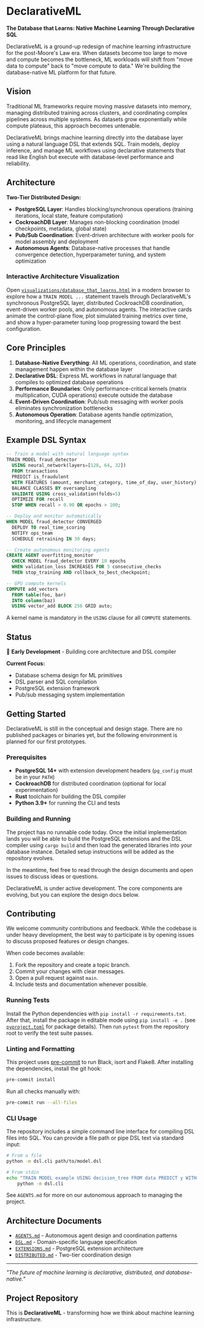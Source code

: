 # DeclarativeML

**The Database that Learns: Native Machine Learning Through Declarative SQL**

DeclarativeML is a ground-up redesign of machine learning infrastructure for the post-Moore's Law era. When datasets become too large to move and compute becomes the bottleneck, ML workloads will shift from "move data to compute" back to "move compute to data." We're building the database-native ML platform for that future.

## Vision

Traditional ML frameworks require moving massive datasets into memory, managing distributed training across clusters, and coordinating complex pipelines across multiple systems. As datasets grow exponentially while compute plateaus, this approach becomes untenable.

DeclarativeML brings machine learning directly into the database layer using a natural language DSL that extends SQL. Train models, deploy inference, and manage ML workflows using declarative statements that read like English but execute with database-level performance and reliability.

## Architecture

**Two-Tier Distributed Design:**
- **PostgreSQL Layer**: Handles blocking/synchronous operations (training iterations, local state, feature computation)
- **CockroachDB Layer**: Manages non-blocking coordination (model checkpoints, metadata, global state)
- **Pub/Sub Coordination**: Event-driven architecture with worker pools for model assembly and deployment
- **Autonomous Agents**: Database-native processes that handle convergence detection, hyperparameter tuning, and system optimization

### Interactive Architecture Visualization

Open [`visualizations/database_that_learns.html`](visualizations/database_that_learns.html) in a modern browser to explore how a
`TRAIN MODEL ...` statement travels through DeclarativeML's synchronous PostgreSQL layer, distributed CockroachDB coordination,
event-driven worker pools, and autonomous agents. The interactive cards animate the control-plane flow, plot simulated training
metrics over time, and show a hyper-parameter tuning loop progressing toward the best configuration.

## Core Principles

1. **Database-Native Everything**: All ML operations, coordination, and state management happen within the database layer
2. **Declarative DSL**: Express ML workflows in natural language that compiles to optimized database operations
3. **Performance Boundaries**: Only performance-critical kernels (matrix multiplication, CUDA operations) execute outside the database
4. **Event-Driven Coordination**: Pub/sub messaging with worker pools eliminates synchronization bottlenecks
5. **Autonomous Operation**: Database agents handle optimization, monitoring, and lifecycle management

## Example DSL Syntax

```sql
-- Train a model with natural language syntax
TRAIN MODEL fraud_detector
  USING neural_network(layers=[128, 64, 32])
  FROM transactions
  PREDICT is_fraudulent
  WITH FEATURES (amount, merchant_category, time_of_day, user_history)
  BALANCE CLASSES BY oversampling
  VALIDATE USING cross_validation(folds=5)
  OPTIMIZE FOR recall
  STOP WHEN recall > 0.90 OR epochs > 100;

-- Deploy and monitor automatically
WHEN MODEL fraud_detector CONVERGED
  DEPLOY TO real_time_scoring
  NOTIFY ops_team
  SCHEDULE retraining IN 30 days;

-- Create autonomous monitoring agents
CREATE AGENT overfitting_monitor
  CHECK MODEL fraud_detector EVERY 10 epochs
  WHEN validation_loss INCREASES FOR 3 consecutive_checks
  THEN stop_training AND rollback_to_best_checkpoint;

-- GPU compute kernels
COMPUTE add_vectors
  FROM table(foo, bar)
  INTO column(baz)
  USING vector_add BLOCK 256 GRID auto;
```

A kernel name is mandatory in the `USING` clause for all `COMPUTE` statements.

## Status

🚧 **Early Development** - Building core architecture and DSL compiler

**Current Focus:**
- Database schema design for ML primitives
- DSL parser and SQL compilation
- PostgreSQL extension framework
- Pub/sub messaging system implementation

## Getting Started


DeclarativeML is still in the conceptual and design stage. There are no
published packages or binaries yet, but the following environment is planned for
our first prototypes.

### Prerequisites

- **PostgreSQL 14+** with extension development headers (`pg_config` must be in
  your `PATH`)
- **CockroachDB** for distributed coordination (optional for local
  experimentation)
- **Rust** toolchain for building the DSL compiler
- **Python 3.9+** for running the CLI and tests

### Building and Running

The project has no runnable code today. Once the initial implementation lands
you will be able to build the PostgreSQL extensions and the DSL compiler using
`cargo build` and then load the generated libraries into your database instance.
Detailed setup instructions will be added as the repository evolves.

In the meantime, feel free to read through the design documents and open issues
to discuss ideas or questions.

DeclarativeML is under active development. The core components are evolving, but you can explore the design docs below.


## Contributing

We welcome community contributions and feedback. While the codebase is under
heavy development, the best way to participate is by opening issues to discuss
proposed features or design changes.

When code becomes available:

1. Fork the repository and create a topic branch.
2. Commit your changes with clear messages.
3. Open a pull request against `main`.
4. Include tests and documentation whenever possible.

### Running Tests

Install the Python dependencies with `pip install -r requirements.txt`. After
that, install the package in editable mode using `pip install -e .` (see
[`pyproject.toml`](pyproject.toml) for package details). Then run `pytest` from
the repository root to verify the test suite passes.

### Linting and Formatting

This project uses [pre-commit](https://pre-commit.com/) to run Black, isort and
Flake8. After installing the dependencies, install the git hook:

```bash
pre-commit install
```

Run all checks manually with:

```bash
pre-commit run --all-files
```

### CLI Usage

The repository includes a simple command line interface for compiling DSL files
into SQL. You can provide a file path or pipe DSL text via standard input:

```bash
# From a file
python -m dsl.cli path/to/model.dsl

# From stdin
echo "TRAIN MODEL example USING decision_tree FROM data PREDICT y WITH FEATURES(x)" | \
    python -m dsl.cli
```

See `AGENTS.md` for more on our autonomous approach to managing the project.

## Architecture Documents

- [`AGENTS.md`](AGENTS.md) - Autonomous agent design and coordination patterns
- [`DSL.md`](DSL.md) - Domain-specific language specification
- [`EXTENSIONS.md`](EXTENSIONS.md) - PostgreSQL extension architecture
- [`DISTRIBUTED.md`](DISTRIBUTED.md) - Two-tier coordination design

---

*"The future of machine learning is declarative, distributed, and database-native."*

## Project Repository

This is **DeclarativeML** - transforming how we think about machine learning infrastructure.
